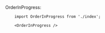OrderInProgress:

```tsx
    import OrderInProgress from './index';
    
    <OrderInProgress />
```

